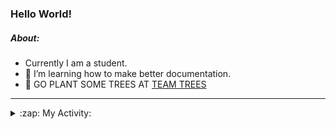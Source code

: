 ### Hello World!

##### About:
- Currently I am a student.
- 🌱 I’m learning how to make better documentation.
- 🌱 GO PLANT SOME TREES AT [TEAM TREES](https://teamtrees.org/)

---
<details>
  <summary>:zap: My Activity:</summary>
  
<!--START_SECTION:waka-->
![Code Time](http://img.shields.io/badge/Code%20Time-1%2C236%20hrs%2018%20mins-blue)

**I'm a Night 🦉** 

```text
🌞 Morning                2022 commits        ███░░░░░░░░░░░░░░░░░░░░░░   10.29 % 
🌆 Daytime                6608 commits        ████████░░░░░░░░░░░░░░░░░   33.61 % 
🌃 Evening                5659 commits        ███████░░░░░░░░░░░░░░░░░░   28.79 % 
🌙 Night                  5370 commits        ███████░░░░░░░░░░░░░░░░░░   27.32 % 
```
📅 **I'm Most Productive on Wednesday** 

```text
Monday                   2723 commits        ███░░░░░░░░░░░░░░░░░░░░░░   13.85 % 
Tuesday                  2712 commits        ███░░░░░░░░░░░░░░░░░░░░░░   13.80 % 
Wednesday                4617 commits        ██████░░░░░░░░░░░░░░░░░░░   23.49 % 
Thursday                 2600 commits        ███░░░░░░░░░░░░░░░░░░░░░░   13.23 % 
Friday                   2095 commits        ███░░░░░░░░░░░░░░░░░░░░░░   10.66 % 
Saturday                 1680 commits        ██░░░░░░░░░░░░░░░░░░░░░░░   08.55 % 
Sunday                   3232 commits        ████░░░░░░░░░░░░░░░░░░░░░   16.44 % 
```


📊 **This Week I Spent My Time On** 

```text
🔥 Editors: 
IntelliJ                 7 hrs 13 mins       █████████████████░░░░░░░░   68.85 % 
VS Code                  2 hrs 35 mins       ██████░░░░░░░░░░░░░░░░░░░   24.70 % 
Android Studio           40 mins             ██░░░░░░░░░░░░░░░░░░░░░░░   06.45 % 

🐱‍💻 Projects: 
java-springboot-projects 4 hrs 17 mins       ██████████░░░░░░░░░░░░░░░   40.82 % 
music-api                2 hrs 30 mins       ██████░░░░░░░░░░░░░░░░░░░   23.82 % 
py-series                2 hrs 2 mins        █████░░░░░░░░░░░░░░░░░░░░   19.41 % 
vlsm-subnet              33 mins             █░░░░░░░░░░░░░░░░░░░░░░░░   05.29 % 
CSE224-Fundamentals-of-An30 mins             █░░░░░░░░░░░░░░░░░░░░░░░░   04.83 % 
```


 Last Updated on 18/10/2023 08:11:21 UTC
<!--END_SECTION:waka-->
</details>
